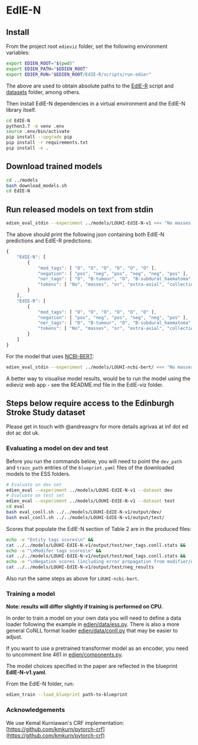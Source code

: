 # EdIE-N


## Install

From the project root `edieviz` folder, set the following environment variables:

```bash
export EDIEN_ROOT="$(pwd)"
export EDIEN_PATH="$EDIEN_ROOT"
export EDIER_RUN="$EDIEN_ROOT/EdIE-R/scripts/run-edier"
```

The above are used to obtain absolute paths to the [EdIE-R](../EdIE-R/scripts/run-edier) script and [datasets](../datasets) folder, among others.

Then install EdIE-N dependencies in a virtual environment and the EdIE-N library itself.

```bash
cd EdIE-N
python3.7 -m venv .env
source .env/bin/activate
pip install --upgrade pip
pip install -r requirements.txt
pip install -e .
```


## Download trained models

```bash
cd ../models
bash download_models.sh
cd EdIE-N
```


## Run released models on text from stdin

```bash
edien_eval_stdin --experiment ../models/LOUHI-EdIE-N-v1 <<< "No masses or extra-axial collections."
```

The above should print the following json containing both EdIE-N predictions and EdIE-R predictions:

```js
{
    "EdIE-N": [
        {
            "mod_tags": [ "O", "O", "O", "O", "O", "O" ],
            "negation": [ "pos", "neg", "pos", "neg", "neg", "pos" ],
            "ner_tags": [ "O", "B-tumour", "O", "B-subdural_haematoma", "I-subdural_haematoma", "O" ],
            "tokens": [ "No", "masses", "or", "extra-axial", "collections", "." ]
        }
    ],
    "EdIE-R": [
        {
            "mod_tags": [ "O", "O", "O", "O", "O", "O" ],
            "negation": [ "pos", "neg", "pos", "neg", "neg", "pos" ],
            "ner_tags": [ "O", "B-tumour", "O", "B-subdural_haematoma", "I-subdural_haematoma", "O" ],
            "tokens": [ "No", "masses", "or", "extra-axial", "collections", "." ]
        }
    ]
}
```

For the model that uses [NCBI-BERT](https://github.com/ncbi-nlp/bluebert):

```bash
edien_eval_stdin --experiment ../models/LOUHI-ncbi-bert/ <<< "No masses or extra-axial collections."
```

A better way to visualise model results, would be to run the model using the edieviz web app - see the README.md file in the EdIE-viz folder.


## Steps below require access to the Edinburgh Stroke Study dataset

Please get in touch with @andreasgrv for more details agrivas at inf dot ed dot ac dot uk.

### Evaluating a model on dev and test

Before you run the commands below, you will need to point the `dev_path` and `train_path` entries of the `blueprint.yaml` files of the downloaded models to the ESS folders.

```bash
# Evaluate on dev set
edien_eval --experiment ../models/LOUHI-EdIE-N-v1 --dataset dev
# Evaluate on test set
edien_eval --experiment ../models/LOUHI-EdIE-N-v1 --dataset test
cd eval
bash eval_conll.sh ../../models/LOUHI-EdIE-N-v1/output/dev/
bash eval_conll.sh ../../models/LOUHI-EdIE-N-v1/output/test/
```


Scores that populate the EdIE-N section of Table 2 are in the produced files:
```bash
echo -e "Entity tags scores\n" &&
cat ../../models/LOUHI-EdIE-N-v1/output/test/ner_tags.conll.stats &&
echo -e "\nModifer tags scores\n" &&
cat ../../models/LOUHI-EdIE-N-v1/output/test/mod_tags.conll.stats &&
echo -e "\nNegation scores (including error propagation from modifier/entity tagging)\n" &&
cat ../../models/LOUHI-EdIE-N-v1/output/test/neg_results
```

Also run the same steps as above for `LOUHI-ncbi-bert`.

### Training a model

**Note: results will differ slightly if training is performed on CPU.**

In order to train a model on your own data you will need to define a data loader following the example in [edien/data/ess.py](edien/data/ess.py).
There is also a more general CoNLL format loader [edien/data/conll.py](edien/data/conll.py) that may be easier to adjust.

If you want to use a pretrained transformer model as an encoder, you need to uncomment line 461 in [edien/components.py](edien/components.py).

The model choices specified in the paper are reflected in the blueprint **EdIE-N-v1.yaml**.

From the EdIE-N folder, run:

```bash
edien_train --load_blueprint path-to-blueprint
```


### Acknowledgements

We use Kemal Kurniawan's CRF implementation: [https://github.com/kmkurn/pytorch-crf](https://github.com/kmkurn/pytorch-crf)
